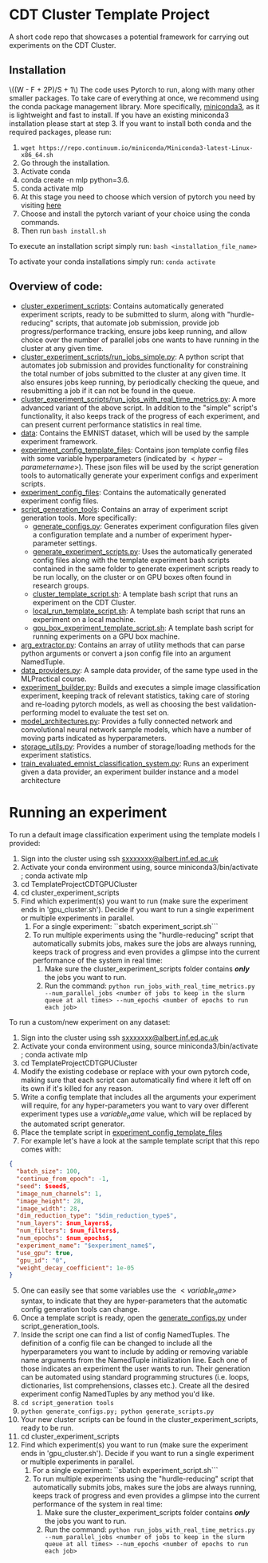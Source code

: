 # CDT Cluster Template Project
A short code repo that showcases a potential framework for carrying out experiments on the CDT Cluster.

## Installation
\\((W - F + 2P)/S + 1\\)
The code uses Pytorch to run, along with many other smaller packages. To take care of everything at once, we recommend 
using the conda package management library. More specifically, 
[miniconda3](https://repo.continuum.io/miniconda/Miniconda3-latest-Linux-x86_64.sh), as it is lightweight and fast to install.
If you have an existing miniconda3 installation please start at step 3. 
If you want to  install both conda and the required packages, please run:
 1. ```wget https://repo.continuum.io/miniconda/Miniconda3-latest-Linux-x86_64.sh```
 2. Go through the installation.
 3. Activate conda
 4. conda create -n mlp python=3.6.
 5. conda activate mlp
 6. At this stage you need to choose which version of pytorch you need by visiting [here](https://pytorch.org/get-started/locally/)
 7. Choose and install the pytorch variant of your choice using the conda commands.
 8. Then run ```bash install.sh```

To execute an installation script simply run:
```bash <installation_file_name>```

To activate your conda installations simply run:
```conda activate```

## Overview of code:

- [cluster_experiment_scripts](cluster_experiment_scripts/): Contains automatically generated experiment scripts, 
ready to be submitted to slurm, along with "hurdle-reducing" scripts, that automate job submission, provide job progress/performance tracking, ensure jobs keep running, and allow choice over the number of parallel jobs one wants to have running in the cluster at any given time.
- [cluster_experiment_scripts/run_jobs_simple.py](cluster_experiment_scripts/run_jobs_simple.py): A python script that automates job submission and provides functionality for constraining the total number of jobs submitted to the cluster at any given time. It also ensures jobs keep running, by periodically checking the queue, and resubmitting a job if it can not be found in the queue.
- [cluster_experiment_scripts/run_jobs_with_real_time_metrics.py](cluster_experiment_scripts/run_jobs_with_real_time_metrics.py): A more advanced variant of the above script. In addition to the "simple" script's functionality, it also keeps track of the progress of each experiment, and can present current performance statistics in real time.
- [data](data/): Contains the EMNIST dataset, which will be used by the sample experiment framework.
- [experiment_config_template_files](experiment_config_template_files): Contains json template config files with some variable
 hyperparameters (indicated by $<hyper-parameter name>$). These json files will be used by the script generation tools
 to automatically generate your experiment configs and experiment scripts.
- [experiment_config_files](experiment_config_files): Contains the automatically generated experiment config files.
- [script_generation_tools](script_generation_tools): Contains an array of experiment script generation tools. More specifically:
    - [generate_configs.py](script_generation_tools/generate_configs.py): Generates experiment configuration files given
     a configuration template and a number of experiment hyper-parameter settings.
    - [generate_experiment_scripts.py](script_generation_tools/generate_experiment_scripts.py): Uses the automatically 
    generated config files along with the template experiment bash scripts contained in the same folder to generate experiment scripts ready to be run locally, on the cluster or on GPU boxes often found in research groups.
    - [cluster_template_script.sh](script_generation_tools/cluster_template_script.sh): A template bash script that runs an experiment on the CDT Cluster.
    - [local_run_template_script.sh](script_generation_tools/local_run_template_script.sh): A template bash script that runs an experiment on a local machine.
    - [gpu_box_experiment_template_script.sh](script_generation_tools/gpu_box_experiment_template_script.sh): A template bash script for running experiments on a GPU box machine.
- [arg_extractor.py](arg_extractor.py): Contains an array of utility methods that can parse python arguments or convert
 a json config file into an argument NamedTuple.
- [data_providers.py](data_providers.py): A sample data provider, of the same type used in the MLPractical course.
- [experiment_builder.py](experiment_builder.py): Builds and executes a simple image classification experiment, keeping track
of relevant statistics, taking care of storing and re-loading pytorch models, as well as choosing the best validation-performing model to evaluate the test set on.
- [model_architectures.py](model_architectures.py): Provides a fully connected network and convolutional neural network 
sample models, which have a number of moving parts indicated as hyperparameters.
- [storage_utils.py](storage_utils.py): Provides a number of storage/loading methods for the experiment statistics.
- [train_evaluated_emnist_classification_system.py](train_evaluate_emnist_classification_system.py): Runs an experiment 
given a data provider, an experiment builder instance and a model architecture
# Running an experiment
To run a default image classification experiment using the template models I provided:
1. Sign into the cluster using ssh sxxxxxxx@albert.inf.ed.ac.uk
2. Activate your conda environment using, source miniconda3/bin/activate ; conda activate mlp
3. cd TemplateProjectCDTGPUCluster
4. cd cluster_experiment_scripts
5. Find which experiment(s) you want to run (make sure the experiment ends in 'gpu_cluster.sh'). Decide if you want to run a single experiment or multiple experiments in parallel.
    1. For a single experiment: ``sbatch experiment_script.sh```
    2. To run multiple experiments using the "hurdle-reducing" script that automatically submits jobs, makes sure the jobs are always running, keeps track of progress and even provides a glimpse into the current performance of the system in real time:
        1. Make sure the cluster_experiment_scripts folder contains ***only*** the jobs you want to run. 
        2. Run the command: ```python run_jobs_with_real_time_metrics.py --num_parallel_jobs <number of jobs to keep in the slurm queue at all times> --num_epochs <number of epochs to run each job>```
        
To run a custom/new experiment on any dataset:
1. Sign into the cluster using ssh sxxxxxxx@albert.inf.ed.ac.uk
2. Activate your conda environment using, source miniconda3/bin/activate ; conda activate mlp
3. cd TemplateProjectCDTGPUCluster
1. Modify the existing codebase or replace with your own pytorch code, making sure that each script can automatically find where it left off on its own if it's killed for any reason.
2. Write a config template that includes all the arguments your experiment will require, for any hyper-parameters you want to vary over different experiment types use a $variable_name$ value, which will be replaced by the automated script generator.
3. Place the template script in [experiment_config_template_files](experiment_config_template_files/)
4. For example let's have a look at the sample template script that this repo comes with:
```json
{
  "batch_size": 100,
  "continue_from_epoch": -1,
  "seed": $seed$,
  "image_num_channels": 1,
  "image_height": 28,
  "image_width": 28,
  "dim_reduction_type": "$dim_reduction_type$",
  "num_layers": $num_layers$,
  "num_filters": $num_filters$,
  "num_epochs": $num_epochs$,
  "experiment_name": "$experiment_name$",
  "use_gpu": true,
  "gpu_id": "0",
  "weight_decay_coefficient": 1e-05
}
```
5. One can easily see that some variables use the $<variable_name>$ syntax, to indicate that they are hyper-parameters that the automatic config generation tools can change.
6. Once a template script is ready, open the [generate_configs.py](script_generation_tools/generate_configs.py) under script_generation_tools.
7. Inside the script one can find a list of config NamedTuples. The definition of a config file can be changed to include all the hyperparameters you want to include by adding or removing variable name arguments from the NamedTuple initialization line. 
Each one of those indicates an experiment the user wants to run. Their generation can be automated using standard programming structures (i.e. loops, dictionaries, list comprehensions, classes etc.). Create all the desired experiment config NamedTuples by any method you'd like.
8. ```cd script_generation tools```
9. ```python generate_configs.py; python generate_scripts.py```
10. Your new cluster scripts can be found in the cluster_experiment_scripts, ready to be run.
11. cd cluster_experiment_scripts
12. Find which experiment(s) you want to run (make sure the experiment ends in 'gpu_cluster.sh'). Decide if you want to run a single experiment or multiple experiments in parallel.
    1. For a single experiment: ``sbatch experiment_script.sh```
    2. To run multiple experiments using the "hurdle-reducing" script that automatically submits jobs, makes sure the jobs are always running, keeps track of progress and even provides a glimpse into the current performance of the system in real time:
        1. Make sure the cluster_experiment_scripts folder contains ***only*** the jobs you want to run. 
        2. Run the command: ```python run_jobs_with_real_time_metrics.py --num_parallel_jobs <number of jobs to keep in the slurm queue at all times> --num_epochs <number of epochs to run each job>```
         

 

